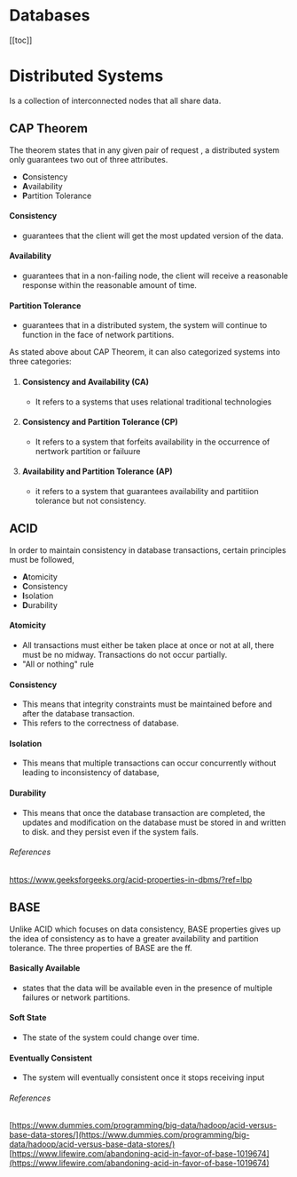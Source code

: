 # Databases

[[toc]]

# Distributed Systems
Is a collection of interconnected nodes that all share data.

## CAP Theorem

The theorem states that in any given pair of request , a distributed system only guarantees two out of three attributes.
* **C**onsistency 
* **A**vailability
* **P**artition Tolerance

####  Consistency
* guarantees that the client will get the most updated version of the data.
####  Availability
* guarantees that in a non-failing node, the client will receive a reasonable response within the reasonable amount of time.
####  Partition Tolerance
* guarantees that in a distributed system, the system will continue to function in the face of network partitions.

As stated above about CAP Theorem, it can also categorized systems into three categories:
1.  #### Consistency and Availability (CA)
	*  It refers to a systems that uses relational traditional technologies
2.  #### Consistency and Partition Tolerance (CP) 
	* It refers to a system that forfeits availability  in the occurrence of nertwork partition or failuure
3.  #### Availability and Partition Tolerance (AP)
	* it refers to a system that guarantees availability and partitiion tolerance but not consistency.


## ACID
In order to maintain consistency in database transactions, certain principles must be followed,
* **A**tomicity
* **C**onsistency
* **I**solation
* **D**urability

#### Atomicity
* All transactions must either be taken place at once or not at all, there must be no midway. Transactions do not occur partially.
* "All or nothing" rule
#### Consistency
* This means that integrity constraints must be maintained before and after the database transaction.
* This refers to the correctness of database.

#### Isolation
*  This means that multiple transactions can occur concurrently without leading to inconsistency of database,
#### Durability
* This means that once the database transaction are completed, the updates and modification on the database must be stored in and written to disk. and they persist even if the system fails.


###### References
https://www.geeksforgeeks.org/acid-properties-in-dbms/?ref=lbp



## BASE 
Unlike ACID which focuses on data consistency, BASE properties gives up the idea of consistency as to have a greater availability and partition tolerance. The three properties of BASE are the ff.

#### Basically Available
* states that the data will be available even in the presence of multiple failures or network partitions.

#### Soft State
* The state of the system could change over time. 
#### Eventually Consistent
* The system will eventually consistent once it stops receiving input

###### References
[https://www.dummies.com/programming/big-data/hadoop/acid-versus-base-data-stores/](https://www.dummies.com/programming/big-data/hadoop/acid-versus-base-data-stores/)
[https://www.lifewire.com/abandoning-acid-in-favor-of-base-1019674](https://www.lifewire.com/abandoning-acid-in-favor-of-base-1019674)
